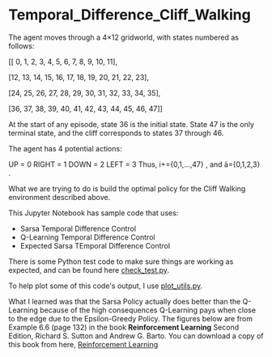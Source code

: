 # Temporal_Difference_Cliff_Walking

The agent moves through a  4×12  gridworld, with states numbered as follows:

[[ 0,  1,  2,  3,  4,  5,  6,  7,  8,  9, 10, 11],

 [12, 13, 14, 15, 16, 17, 18, 19, 20, 21, 22, 23],
 
 [24, 25, 26, 27, 28, 29, 30, 31, 32, 33, 34, 35],
 
 [36, 37, 38, 39, 40, 41, 42, 43, 44, 45, 46, 47]]
 
At the start of any episode, state 36 is the initial state. State 47 is the only terminal state, and the cliff corresponds to states 37 through 46.

The agent has 4 potential actions:

UP = 0
RIGHT = 1
DOWN = 2
LEFT = 3
Thus,  +={0,1,…,47} , and  ={0,1,2,3} .

What we are trying to do is build the optimal policy for the Cliff Walking environment described above.

This Jupyter Notebook has sample code that uses:
- Sarsa Temporal Difference Control
- Q-Learning Temporal Difference Control
- Expected Sarsa TEmporal Difference Control

There is some Python test code to make sure things are working as expected, and can be found here [check_test.py](https://viewsyedytqpmq.udacity-student-workspaces.com/edit/check_test.py).

To help plot some of this code's output, I use [plot_utils.py](https://viewsyedytqpmq.udacity-student-workspaces.com/edit/plot_utils.py).

What I learned was that the Sarsa Policy actually does better than the Q-Learning because of the high consequences Q-Learning pays when close to the edge due to the Epsilon-Greedy Policy.  The figures below are from Example 6.6 (page 132) in the book **Reinforcement Learning** Second Edition, Richard S. Sutton and Andrew G. Barto.  You can download a copy of this book from here, [Reinforcement Learning](https://s3-us-west-1.amazonaws.com/udacity-drlnd/bookdraft2018.pdf)

![]()
